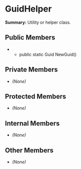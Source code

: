 # GuidHelper

**Summary:** Utility or helper class.

## Public Members
- - public static Guid NewGuid()

## Private Members
- *(None)*

## Protected Members
- *(None)*

## Internal Members
- *(None)*

## Other Members
- *(None)*
